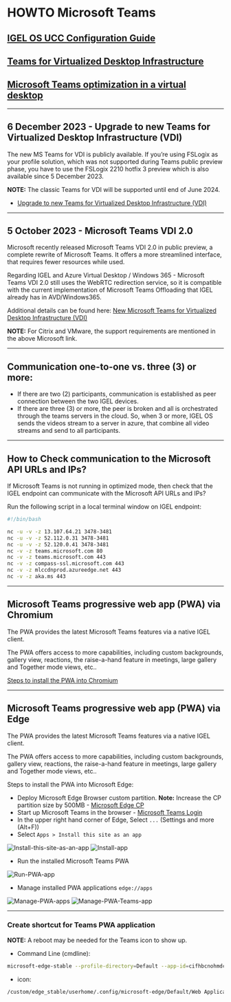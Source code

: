 # HOWTO Microsoft Teams

## [IGEL OS UCC Configuration Guide](https://perusat.net/icbackup/igelos_ucc_guide.pdf)

## [Teams for Virtualized Desktop Infrastructure](https://learn.microsoft.com/en-us/microsoftteams/teams-for-vdi)

## [Microsoft Teams optimization in a virtual desktop](https://www.go-euc.com/microsoft-teams-optimization-in-a-virtual-desktop/)

-----

## 6 December 2023 - Upgrade to new Teams for Virtualized Desktop Infrastructure (VDI)

The new MS Teams for VDI is publicly available. If you’re using FSLogix as your profile solution, which was not supported during Teams public preview phase, you have to use the FSLogix 2210 hotfix 3 preview which is also available since 5 December 2023.

**NOTE:** The classic Teams for VDI will be supported until end of June 2024. 

- [Upgrade to new Teams for Virtualized Desktop Infrastructure (VDI)](https://learn.microsoft.com/en-us/microsoftteams/new-teams-vdi-requirements-deploy)

-----

## 5 October 2023 - Microsoft Teams VDI 2.0

Microsoft recently released Microsoft Teams VDI 2.0 in public preview, a complete rewrite of Microsoft Teams. It offers a more streamlined interface, that requires fewer resources while used. 

Regarding IGEL and Azure Virtual Desktop / Windows 365 - Microsoft Teams VDI 2.0 still uses the WebRTC redirection service, so it is compatible with the current implementation of Microsoft Teams Offloading that IGEL already has in AVD/Windows365.

Additional details can be found here: [New Microsoft Teams for Virtualized Desktop Infrastructure (VDI)](https://learn.microsoft.com/en-us/microsoftteams/new-teams-vdi-requirements-deploy)

**NOTE:** For Citrix and VMware, the support requirements are mentioned in the above Microsoft link.

-----

## Communication one-to-one vs. three (3) or more:

- If there are two (2) participants, communication is established as peer connection between the two IGEL devices.
- If there are three (3) or more, the peer is broken and all is orchestrated through the teams servers in the cloud. So, when 3 or more, IGEL OS sends the videos stream to a server in azure, that combine all video streams and send to all participants.

-----

## How to Check communication to the Microsoft API URLs and IPs?

If Microsoft Teams is not running in optimized mode, then check that the IGEL endpoint can communicate with the Microsoft API URLs and IPs?

Run the following script in a local terminal window on IGEL endpoint:

```bash linenums="1"
#!/bin/bash

nc -u -v -z 13.107.64.21 3478-3481
nc -u -v -z 52.112.0.31 3478-3481
nc -u -v -z 52.120.0.41 3478-3481
nc -v -z teams.microsoft.com 80
nc -v -z teams.microsoft.com 443
nc -v -z compass-ssl.microsoft.com 443
nc -v -z mlccdnprod.azureedge.net 443
nc -v -z aka.ms 443
```

-----  

## Microsoft Teams progressive web app (PWA) via Chromium

The PWA provides the latest Microsoft Teams features via a native IGEL client.

The PWA offers access to more capabilities, including custom backgrounds, gallery view, reactions, the raise-a-hand feature in meetings, large gallery and Together mode views, etc..

[Steps to install the PWA into Chromium](https://www.igelcommunity.com/post/how-to-igel-os-with-teams-pwa-progressive-web-app)

-----  

## Microsoft Teams progressive web app (PWA) via Edge

The PWA provides the latest Microsoft Teams features via a native IGEL client.

The PWA offers access to more capabilities, including custom backgrounds, gallery view, reactions, the raise-a-hand feature in meetings, large gallery and Together mode views, etc..

Steps to install the PWA into Microsoft Edge:

- Deploy Microsoft Edge Browser custom partition. **Note:** Increase the CP partition size by 500MB - [Microsoft Edge CP](https://github.com/IGEL-Community/IGEL-Custom-Partitions/tree/master/CP_Source/Browsers/Microsoft_Edge_stable)
- Start up Microsoft Teams in the browser - [Microsoft Teams Login](https://teams.microsoft.com)
- In the upper right hand corner of Edge, Select `...` (Settings and more (Alt+F))
- Select `Apps > Install this site as an app`

![Install-this-site-as-an-app](Images/HOWTO-Microsoft-Teams-01.png)
![Install-app](Images/HOWTO-Microsoft-Teams-02.png)

- Run the installed Microsoft Teams PWA

![Run-PWA-app](Images/HOWTO-Microsoft-Teams-03.png)

- Manage installed PWA applications `edge://apps`

![Manage-PWA-apps](Images/HOWTO-Microsoft-Teams-04.png)
![Manage-PWA-Teams-app](Images/HOWTO-Microsoft-Teams-05.png)

-----

### Create shortcut for Teams PWA application

**NOTE:** A reboot may be needed for the Teams icon to show up.

- Command Line (cmdline):

```bash linenums="1"
microsoft-edge-stable --profile-directory=Default --app-id=cifhbcnohmdccbgoicgdjpfamggdegmo "--app-url=https://teams.microsoft.com/?clientType=pwa"
```

- icon:

```bash linenums="1"
/custom/edge_stable/userhome/.config/microsoft-edge/Default/Web Applications/Manifest Resources/cifhbcnohmdccbgoicgdjpfamggdegmo/Icons/256.png
```
